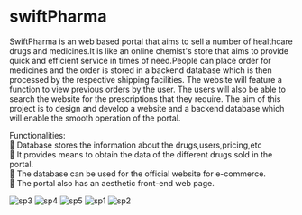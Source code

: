 # swiftPharma

SwiftPharma is an web based portal that aims to sell a number of healthcare drugs and medicines.It is like an online chemist's store that aims to provide quick and efficient service in times of need.People can place order for medicines and the order is stored in a backend database which is then processed by the respective shipping facilities. The website will feature a function to view previous orders by the user. The users will also be able to search the website for the prescriptions that they require.
The aim of this project is to design and develop a website and a backend database which will enable the smooth operation of the portal.

Functionalities: <br />
 Database stores the information about the drugs,users,pricing,etc <br />
 It provides means to obtain the data of the different drugs sold in the portal. <br />
 The database can be used for the official website for e-commerce. <br />
 The portal also has an aesthetic front-end web page. <br />

![sp3](https://user-images.githubusercontent.com/67830226/148942720-00b1297b-3dbf-488e-9846-3ad511b1da8a.png)
![sp4](https://user-images.githubusercontent.com/67830226/148942727-49447b90-8946-48aa-a4e3-fc5947c53c21.png)
![sp5](https://user-images.githubusercontent.com/67830226/148942735-bfb220f0-7fe5-46b6-a62c-f144efc69633.png)
![sp1](https://user-images.githubusercontent.com/67830226/148942743-3357a2ec-f03d-4521-9082-a4aec53cdf26.png)
![sp2](https://user-images.githubusercontent.com/67830226/148942756-f57ad0ae-c81e-47ce-8262-b0e0e9803dd4.png)
